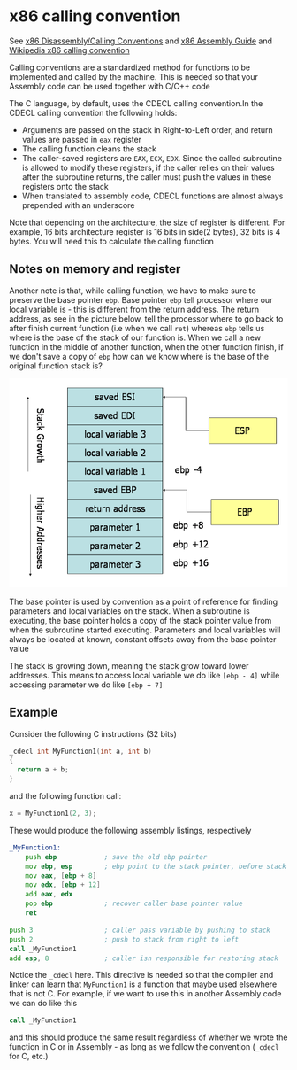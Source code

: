 # x86 calling convention

See [x86 Disassembly/Calling Conventions](https://en.wikibooks.org/wiki/X86_Disassembly/Calling_Conventions) and [x86 Assembly Guide](https://www.cs.virginia.edu/~evans/cs216/guides/x86.html) and [Wikipedia x86 calling convention](https://en.wikipedia.org/wiki/X86_calling_conventions)

Calling conventions are a standardized method for functions to be implemented and called by the machine. This is needed so that your Assembly code can be used together with C/C++ code

The C language, by default, uses the CDECL calling convention.In the CDECL calling convention the following holds:

- Arguments are passed on the stack in Right-to-Left order, and return values are passed in `eax` register
- The calling function cleans the stack
- The caller-saved registers are `EAX`, `ECX`, `EDX`. Since the called subroutine is allowed to modify these registers, if the caller relies on their values after the subroutine returns, the caller must push the values in these registers onto the stack
- When translated to assembly code, CDECL functions are almost always prepended with an underscore

Note that depending on the architecture, the size of register is different. For example, 16 bits architecture register is 16 bits in side(2 bytes), 32 bits is 4 bytes. You will need this to calculate the calling function

## Notes on memory and register

Another note is that, while calling function, we have to make sure to preserve the base pointer `ebp`. Base pointer `ebp` tell processor where our local variable is - this is different from the return address. The return address, as see in the picture below, tell the processor where to go back to after finish current function (i.e when we call `ret`) whereas `ebp` tells us where is the base of the stack of our function is. When we call a new function in the middle of another function, when the other function finish, if we don't save a copy of `ebp` how can we know where is the base of the original function stack is?

![Calling convention for 32 bits machine](stack-convention.png)

The base pointer is used by convention as a point of reference for finding parameters and local variables on the stack. When a subroutine is executing, the base pointer holds a copy of the stack pointer value from when the subroutine started executing. Parameters and local variables will always be located at known, constant offsets away from the base pointer value

The stack is growing down, meaning the stack grow toward lower addresses. This means to access local variable we do like `[ebp - 4]` while accessing parameter we do like `[ebp + 7]`

## Example

Consider the following C instructions (32 bits)

```c
_cdecl int MyFunction1(int a, int b)
{
  return a + b;
}
```

and the following function call:

```c
x = MyFunction1(2, 3);
```

These would produce the following assembly listings, respectively

```asm
_MyFunction1:
    push ebp            ; save the old ebp pointer
    mov ebp, esp        ; ebp point to the stack pointer, before stack change size - like more room for local variable
    mov eax, [ebp + 8]
    mov edx, [ebp + 12]
    add eax, edx
    pop ebp             ; recover caller base pointer value
    ret
```

```asm
push 3                  ; caller pass variable by pushing to stack
push 2                  ; push to stack from right to left  
call _MyFunction1
add esp, 8              ; caller isn responsible for restoring stack
```

Notice the `_cdecl` here. This directive is needed so that the compiler and linker can learn that `MyFunction1` is a function that maybe used elsewhere that is not C. For example, if we want to use this in another Assembly code we can do like this

```asm
call _MyFunction1
```

and this should produce the same result regardless of whether we wrote the function in C or in Assembly - as long as we follow the convention (`_cdecl` for C, etc.)
